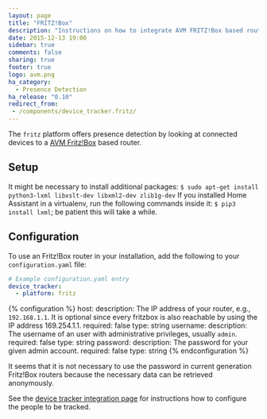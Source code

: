 ```yaml
---
layout: page
title: "FRITZ!Box"
description: "Instructions on how to integrate AVM FRITZ!Box based routers into Home Assistant."
date: 2015-12-13 19:00
sidebar: true
comments: false
sharing: true
footer: true
logo: avm.png
ha_category:
  - Presence Detection
ha_release: "0.10"
redirect_from:
 - /components/device_tracker.fritz/
---
```



The `fritz` platform offers presence detection by looking at connected devices to a [AVM Fritz!Box](http://avm.de/produkte/fritzbox/) based router.

## Setup

<p class='note warning'>
It might be necessary to install additional packages: <code>$ sudo apt-get install python3-lxml libxslt-dev libxml2-dev zlib1g-dev</code>
If you installed Home Assistant in a virtualenv, run the following commands inside it: <code>$ pip3 install lxml</code>; be patient this will take a while.</p>

## Configuration

To use an Fritz!Box router in your installation, add the following to your `configuration.yaml` file:

```yaml
# Example configuration.yaml entry
device_tracker:
  - platform: fritz
```

{% configuration %}
host:
  description: The IP address of your router, e.g., `192.168.1.1`. It is optional since every fritzbox is also reachable by using the IP address 169.254.1.1.
  required: false
  type: string
username:
  description: The username of an user with administrative privileges, usually `admin`.
  required: false
  type: string
password:
  description: The password for your given admin account.
  required: false
  type: string
{% endconfiguration %}

<p class='note'>
It seems that it is not necessary to use the password in current generation Fritz!Box routers because the necessary data can be retrieved anonymously.
</p>

See the [device tracker integration page](/components/device_tracker/) for instructions how to configure the people to be tracked.
